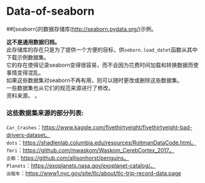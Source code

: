 # Data-of-seaborn


##[seaborn]的数据存储库(http://seaborn.pydata.org/)示例。   

**这不是通用数据归档。**     
此存储库的存在只是为了提供一个方便的目标，供`seborn.load_datet`函数从其中下载示例数据集。  
它的存在使得记录seaborn变得很容易，而不会因为花费时间加载和转换数据而使事情变得混乱。   
如果这些数据集对seaborn不再有用，则可以随时更改或删除这些数据集。   
一些数据集也从它们的规范来源进行了修改。  
资料来源。
。
### 这些数据集来源的部分列表:   
`Car_Crashes`：https://www.kaggle.com/fivethirtyeight/fivethirtyeight-bad-drivers-dataset。   
`dots`：https://shadlenlab.columbia.edu/resources/RoitmanDataCode.html。   
`fmri`：https://github.com/mwaskom/Waskom_CerebCortex_2017。    
`企鹅`：https://github.com/allisonhorst/penguins。    
`Planets`：https://exoplanets.nasa.gov/exoplanet-catalog/。     
`出租车`：https://www1.nyc.gov/site/tlc/about/tlc-trip-record-data.page    

